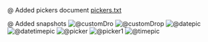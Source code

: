 @ Added pickers document
[pickers.txt](https://github.com/renganathanjhoptisol/expo/files/6598478/pickers.txt)


@ Added snapshots
![@customDro](https://user-images.githubusercontent.com/84439115/120802057-9d816500-c55f-11eb-9463-4a65fb7d2ddb.png)
![@customDrop](https://user-images.githubusercontent.com/84439115/120802061-9eb29200-c55f-11eb-9cab-738422c603aa.png)
![@datepic](https://user-images.githubusercontent.com/84439115/120802062-9f4b2880-c55f-11eb-96f3-89ac7607081b.png)
![@datetimepic](https://user-images.githubusercontent.com/84439115/120802068-9fe3bf00-c55f-11eb-9f4b-7bd8303bf51d.png)
![@picker](https://user-images.githubusercontent.com/84439115/120802072-a07c5580-c55f-11eb-8fc4-b475ea12bdf6.png)
![@picker1](https://user-images.githubusercontent.com/84439115/120802073-a114ec00-c55f-11eb-828c-58a784226dd7.png)
![@timepic](https://user-images.githubusercontent.com/84439115/120802074-a1ad8280-c55f-11eb-8203-3ac080cb9262.png)
